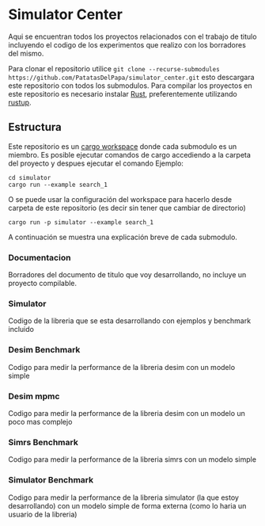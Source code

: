 # Simulator Center
Aqui se encuentran todos los proyectos relacionados con el trabajo de titulo incluyendo el codigo de los experimentos que realizo con los borradores del mismo.

Para clonar el repositorio utilice `git clone --recurse-submodules https://github.com/PatatasDelPapa/simulator_center.git` esto descargara este repositorio con todos los submodulos. Para compilar los proyectos en este repositorio es necesario instalar [Rust](https://www.rust-lang.org/), preferentemente utilizando [rustup](https://rustup.rs/).

## Estructura
Este repositorio es un [cargo workspace](https://doc.rust-lang.org/book/ch14-03-cargo-workspaces.html) donde cada submodulo es un miembro. Es posible ejecutar comandos de cargo accediendo a la carpeta del proyecto y despues ejecutar el comando
Ejemplo:
```
cd simulator
cargo run --example search_1
```
O se puede usar la configuración del workspace para hacerlo desde carpeta de este repositorio (es decir sin tener que cambiar de directorio)
```
cargo run -p simulator --example search_1
```
A continuación se muestra una explicación breve de cada submodulo.
### Documentacion
Borradores del documento de titulo que voy desarrollando, no incluye un proyecto compilable.
### Simulator
Codigo de la libreria que se esta desarrollando con ejemplos y benchmark incluido
### Desim Benchmark
Codigo para medir la performance de la libreria desim con un modelo simple
### Desim mpmc
Codigo para medir la performance de la libreria desim con un modelo un poco mas complejo
### Simrs Benchmark
Codigo para medir la performance de la libreria simrs con un modelo simple
### Simulator Benchmark
Codigo para medir la performance de la libreria simulator (la que estoy desarrollando) con un modelo simple de forma externa (como lo haria un usuario de la libreria)
